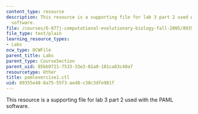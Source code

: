 ```yaml
---
content_type: resource
description: This resource is a supporting file for lab 3 part 2 used with the PAML
  software.
file: /courses/6-877j-computational-evolutionary-biology-fall-2005/89355e488a7555f3ae48c38c3dfe981f_pamlexercise1.ctl
file_type: text/plain
learning_resource_types:
- Labs
ocw_type: OCWFile
parent_title: Labs
parent_type: CourseSection
parent_uid: 05bb9721-7533-33e3-81a0-181ca03c40a7
resourcetype: Other
title: pamlexercise1.ctl
uid: 89355e48-8a75-55f3-ae48-c38c3dfe981f
---
```

This resource is a supporting file for lab 3 part 2 used with the PAML software.

